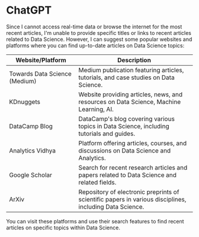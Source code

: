 # ChatGPT

Since I cannot access real-time data or browse the internet for the most recent articles, I'm unable to provide specific titles or links to recent articles related to Data Science. However, I can suggest some popular websites and platforms where you can find up-to-date articles on Data Science topics:

| Website/Platform                | Description                                                                              |
|--------------------------------|------------------------------------------------------------------------------------------|
| Towards Data Science (Medium)  | Medium publication featuring articles, tutorials, and case studies on Data Science.      |
| KDnuggets                      | Website providing articles, news, and resources on Data Science, Machine Learning, AI.   |
| DataCamp Blog                  | DataCamp's blog covering various topics in Data Science, including tutorials and guides. |
| Analytics Vidhya               | Platform offering articles, courses, and discussions on Data Science and Analytics.      |
| Google Scholar                 | Search for recent research articles and papers related to Data Science and related fields. |
| ArXiv                          | Repository of electronic preprints of scientific papers in various disciplines, including Data Science. |

You can visit these platforms and use their search features to find recent articles on specific topics within Data Science.
